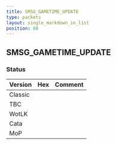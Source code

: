 ```yaml
---
title: SMSG_GAMETIME_UPDATE
type: packets
layout: single_markdown_in_list
position: 68
---
```


## SMSG_GAMETIME_UPDATE

### Status

Version    | Hex        | Comment
---------- | ---------- | ---------- 
Classic    |            |
TBC        |            |
WotLK      |            |
Cata       |            |
MoP        |            |